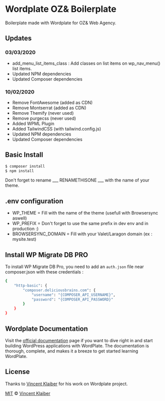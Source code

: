 # Wordplate OZ& Boilerplate

Boilerplate made with Wordplate for OZ& Web Agency.

## Updates 

### 03/03/2020
- add_menu_list_items_class : Add classes on list items on wp_nav_menu() list items.
- Updated NPM dependencies
- Updated Composer dependencies

### 10/02/2020
- Remove FontAwesome (added as CDN)
- Remove Montserrat (added as CDN)
- Remove Themify (never used)
- Remove purgecss (never used)
- Added WPML Plugin
- Added TailwindCSS (with tailwind.config.js)
- Updated NPM dependencies
- Updated Composer dependencies

## Basic Install

```sh
$ composer install
$ npm install
```

Don't forget to rename ___ RENAMETHISONE ___ with the name of your theme.

## .env configuration

- WP_THEME = Fill with the name of the theme (usefull with Browsersync aswell)
- WP_PREFIX = Don't forget to use the same prefix in dev env and in production :)
- BROWSERSYNC_DOMAIN = Fill with your Valet/Laragon domain (ex : mysite.test)

## Install WP Migrate DB PRO

To install WP Migrate DB Pro, you need to add an ```auth.json``` file near composer.json with these credentials :

```sh
{
    "http-basic": {
        "composer.deliciousbrains.com": {
            "username": "{COMPOSER_API_USERNAME}",
            "password": "{COMPOSER_API_PASSWORD}"
        }
    }
}
```

## Wordplate Documentation

Visit the [official documentation](https://wordplate.github.io/docs/introduction) page if you want to dive right in and start building WordPress applications with WordPlate. The documentation is thorough, complete, and makes it a breeze to get started learning WordPlate.

## License

Thanks to [Vincent Klaiber](https://vinkla.com) for his work on Wordplate project.

[MIT](LICENSE) © [Vincent Klaiber](https://vinkla.com)
